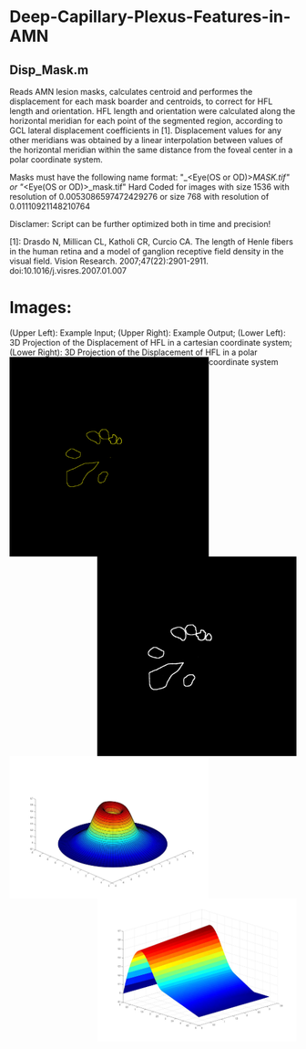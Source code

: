 # Deep-Capillary-Plexus-Features-in-AMN

## Disp_Mask.m

Reads AMN lesion masks, calculates centroid and performes the displacement for each mask boarder and centroids, to correct for HFL length and orientation. 
HFL length and orientation were calculated along the horizontal meridian for each point of the segmented region, according to GCL lateral displacement coefficients in [1]. Displacement values for any other meridians was obtained by a linear interpolation between values of the horizontal meridian within the same distance from the foveal center in a polar coordinate system. 

Masks must have the following name format: "<Name>_<Eye(OS or OD)>_MASK.tif" or "<Name>_<Eye(OS or OD)>_mask.tif" 
Hard Coded for images with size 1536 with resolution of 0.0053086597472429276 or size 768 with resolution of 0.01110921148210764
  
Disclamer: Script can be further optimized both in time and precision!
  
[1]: Drasdo N, Millican CL, Katholi CR, Curcio CA. The length of Henle fibers in the human retina and a model of ganglion receptive field density in the visual field. Vision Research. 2007;47(22):2901-2911. doi:10.1016/j.visres.2007.01.007  
  
# Images:
(Upper Left): Example Input; (Upper Right): Example Output; (Lower Left): 3D Projection of the Displacement of HFL in a cartesian coordinate system;
(Lower Right): 3D Projection of the Displacement of HFL in a polar coordinate system
<img align="left" src="Images/Input.jpg" height="350" width="350">  <img align="right" src="Images/Output.jpg" height="350" width="350">

<img align="left" src="Images/3D_Projection.jpg" height="250" width="350">  <img align="right" src="Images/Polar_Representation_3D.jpg" height="250" width="350">

